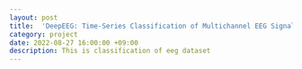 ```yaml
---
layout: post
title:  'DeepEEG: Time-Series Classification of Multichannel EEG Signal Data using Statistical Methods and 1D-CNN'
category: project
date: 2022-08-27 16:00:00 +09:00
description: This is classification of eeg dataset
---
```

